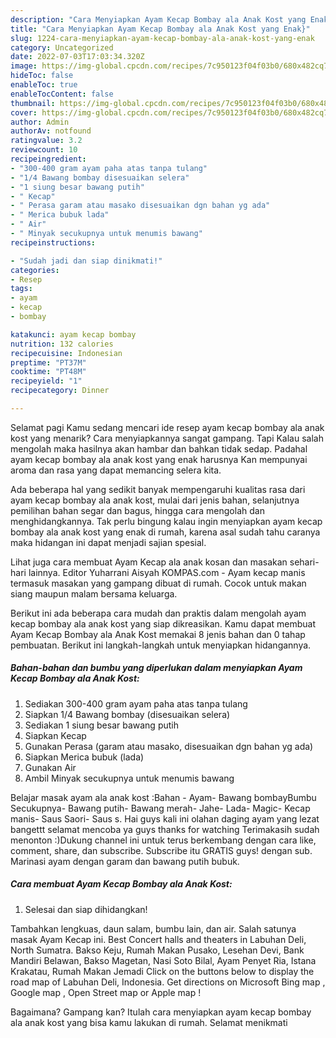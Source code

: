 ```yaml
---
description: "Cara Menyiapkan Ayam Kecap Bombay ala Anak Kost yang Enak}"
title: "Cara Menyiapkan Ayam Kecap Bombay ala Anak Kost yang Enak}"
slug: 1224-cara-menyiapkan-ayam-kecap-bombay-ala-anak-kost-yang-enak
category: Uncategorized
date: 2022-07-03T17:03:34.320Z
image: https://img-global.cpcdn.com/recipes/7c950123f04f03b0/680x482cq70/ayam-kecap-bombay-ala-anak-kost-foto-resep-utama.jpg
hideToc: false
enableToc: true
enableTocContent: false
thumbnail: https://img-global.cpcdn.com/recipes/7c950123f04f03b0/680x482cq70/ayam-kecap-bombay-ala-anak-kost-foto-resep-utama.jpg
cover: https://img-global.cpcdn.com/recipes/7c950123f04f03b0/680x482cq70/ayam-kecap-bombay-ala-anak-kost-foto-resep-utama.jpg
author: Admin
authorAv: notfound
ratingvalue: 3.2
reviewcount: 10
recipeingredient:
- "300-400 gram ayam paha atas tanpa tulang"
- "1/4 Bawang bombay disesuaikan selera"
- "1 siung besar bawang putih"
- " Kecap"
- " Perasa garam atau masako disesuaikan dgn bahan yg ada"
- " Merica bubuk lada"
- " Air"
- " Minyak secukupnya untuk menumis bawang"
recipeinstructions:

- "Sudah jadi dan siap dinikmati!"
categories:
- Resep
tags:
- ayam
- kecap
- bombay

katakunci: ayam kecap bombay 
nutrition: 132 calories
recipecuisine: Indonesian
preptime: "PT37M"
cooktime: "PT48M"
recipeyield: "1"
recipecategory: Dinner

---
```



Selamat pagi Kamu sedang mencari ide resep ayam kecap bombay ala anak kost yang menarik? Cara menyiapkannya sangat gampang. Tapi Kalau salah mengolah maka hasilnya akan hambar dan bahkan tidak sedap. Padahal ayam kecap bombay ala anak kost yang enak harusnya Kan mempunyai aroma dan rasa yang dapat memancing selera kita.


Ada beberapa hal yang sedikit banyak mempengaruhi kualitas rasa dari ayam kecap bombay ala anak kost, mulai dari jenis bahan, selanjutnya pemilihan bahan segar dan bagus, hingga cara mengolah dan menghidangkannya. Tak perlu bingung kalau ingin menyiapkan ayam kecap bombay ala anak kost yang enak di rumah, karena asal sudah tahu caranya maka hidangan ini dapat menjadi sajian spesial.

Lihat juga cara membuat Ayam Kecap ala anak kosan dan masakan sehari-hari lainnya. Editor Yuharrani Aisyah KOMPAS.com - Ayam kecap manis termasuk masakan yang gampang dibuat di rumah. Cocok untuk makan siang maupun malam bersama keluarga.


Berikut ini ada beberapa cara mudah dan praktis dalam mengolah ayam kecap bombay ala anak kost yang siap dikreasikan. Kamu dapat membuat Ayam Kecap Bombay ala Anak Kost memakai 8 jenis bahan dan 0 tahap pembuatan. Berikut ini langkah-langkah untuk menyiapkan hidangannya.

<!--inarticleads1-->

##### Bahan-bahan dan bumbu yang diperlukan dalam menyiapkan Ayam Kecap Bombay ala Anak Kost:

1. Sediakan 300-400 gram ayam paha atas tanpa tulang
1. Siapkan 1/4 Bawang bombay (disesuaikan selera)
1. Sediakan 1 siung besar bawang putih
1. Siapkan  Kecap
1. Gunakan  Perasa (garam atau masako, disesuaikan dgn bahan yg ada)
1. Siapkan  Merica bubuk (lada)
1. Gunakan  Air
1. Ambil  Minyak secukupnya untuk menumis bawang


Belajar masak ayam ala anak kost :Bahan - Ayam- Bawang bombayBumbu Secukupnya- Bawang putih- Bawang merah- Jahe- Lada- Magic- Kecap manis- Saus Saori- Saus s. Hai guys kali ini olahan daging ayam yang lezat bangettt selamat mencoba ya guys thanks for watching Terimakasih sudah menonton :)Dukung channel ini untuk terus berkembang dengan cara like, comment, share, dan subscribe. Subscribe itu GRATIS guys! dengan sub. Marinasi ayam dengan garam dan bawang putih bubuk. 

<!--inarticleads2-->

##### Cara membuat Ayam Kecap Bombay ala Anak Kost:


1. Selesai dan siap dihidangkan!

Tambahkan lengkuas, daun salam, bumbu lain, dan air. Salah satunya masak Ayam Kecap ini. Best Concert halls and theaters in Labuhan Deli, North Sumatra. Bakso Keju, Rumah Makan Pusako, Lesehan Devi, Bank Mandiri Belawan, Bakso Magetan, Nasi Soto Bilal, Ayam Penyet Ria, Istana Krakatau, Rumah Makan Jemadi Click on the buttons below to display the road map of Labuhan Deli, Indonesia. Get directions on Microsoft Bing map , Google map , Open Street map or Apple map ! 

Bagaimana? Gampang kan? Itulah cara menyiapkan ayam kecap bombay ala anak kost yang bisa kamu lakukan di rumah. Selamat menikmati
